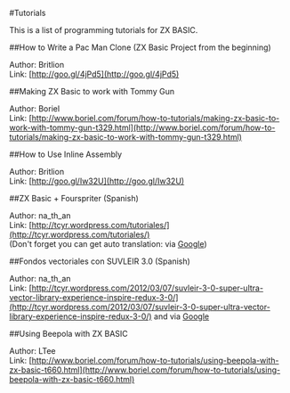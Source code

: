 #Tutorials

This is a list of programming tutorials for ZX BASIC.

##How to Write a Pac Man Clone (ZX Basic Project from the beginning)

Author: Britlion<br />
Link: [http://goo.gl/4jPd5](http://goo.gl/4jPd5)

##Making ZX Basic to work with Tommy Gun

Author: Boriel<br />
Link: [http://www.boriel.com/forum/how-to-tutorials/making-zx-basic-to-work-with-tommy-gun-t329.html](http://www.boriel.com/forum/how-to-tutorials/making-zx-basic-to-work-with-tommy-gun-t329.html)

##How to Use Inline Assembly

Author: Britlion<br />
Link: [http://goo.gl/Iw32U](http://goo.gl/Iw32U)

##ZX Basic + Fourspriter (Spanish)

Author: na_th_an<br />
Link: [http://tcyr.wordpress.com/tutoriales/](http://tcyr.wordpress.com/tutoriales/)<br />
(Don't forget you can get auto translation: via [Google](http://translate.google.com/translate?hl=en&sl=auto&tl=en&u=http%3A%2F%2Ftcyr.wordpress.com%2Ftutoriales%2F))

##Fondos vectoriales con SUVLEIR 3.0 (Spanish)

Author: na_th_an<br />
Link: [http://tcyr.wordpress.com/2012/03/07/suvleir-3-0-super-ultra-vector-library-experience-inspire-redux-3-0/](http://tcyr.wordpress.com/2012/03/07/suvleir-3-0-super-ultra-vector-library-experience-inspire-redux-3-0/)
and via [Google](http://translate.google.com/translate?sl=auto&tl=en&js=n&prev=_t&hl=en&ie=UTF-8&layout=2&eotf=1&u=http%3A%2F%2Ftcyr.wordpress.com%2F2012%2F03%2F07%2Fsuvleir-3-0-super-ultra-vector-library-experience-inspire-redux-3-0%2F&act=url)

##Using Beepola with ZX BASIC

Author: LTee<br />
Link: [http://www.boriel.com/forum/how-to-tutorials/using-beepola-with-zx-basic-t660.html](http://www.boriel.com/forum/how-to-tutorials/using-beepola-with-zx-basic-t660.html)
